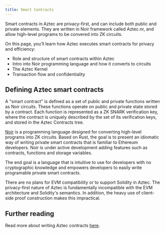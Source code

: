 ```yaml
---
title: Smart Contracts
---
```


Smart contracts in Aztec are privacy-first, and can include both public and private elements. They are written in Noir framework called Aztec.nr, and allow high-level programs to be convered into ZK circuits.

On this page, you’ll learn how Aztec executes smart contracts for privacy and efficiency:

- Role and structure of smart contracts within Aztec
- Intro into Noir programming language and how it converts to circuits
- The Aztec Kernel
- Transaction flow and confidentiality

## Defining Aztec smart contracts

A "smart contract" is defined as a set of public and private functions written as Noir circuits. These functions operate on public and private state stored by a contract. Each function is represented as a ZK SNARK verification key, where the contract is uniquely described by the set of its verification keys, and stored in the Aztec Contracts tree.

[Noir](https://noir-lang.org) is a programming language designed for converting high-level programs into ZK circuits. Based on Rust, the goal is to present an idiomatic way of writing private smart contracts that is familiar to Ethereum developers. Noir is under active development adding features such as contracts, functions and storage variables.

The end goal is a language that is intuitive to use for developers with no cryptographic knowledge and empowers developers to easily write programable private smart contracts.

There are no plans for EVM compatibility or to support Solidity in Aztec. The privacy-first nature of Aztec is fundamentally incompatible with the EVM architecture and Solidity's semantics. In addition, the heavy use of client-side proof construction makes this impractical.

## Further reading

Read more about writing Aztec contracts [here](../../dev_docs/contracts/main.md).
